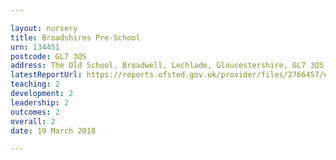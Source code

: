 ```yaml
---

layout: nursery
title: Broadshires Pre-School
urn: 134451
postcode: GL7 3QS
address: The Old School, Broadwell, Lechlade, Gloucestershire, GL7 3QS
latestReportUrl: https://reports.ofsted.gov.uk/provider/files/2766457/urn/134451.pdf
teaching: 2
development: 2
leadership: 2
outcomes: 2
overall: 2
date: 19 March 2018

---
```

